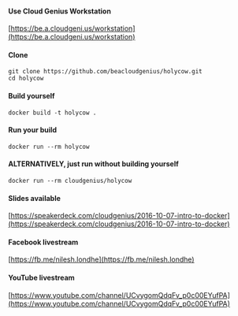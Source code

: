 #### Use Cloud Genius Workstation

[https://be.a.cloudgeni.us/workstation](https://be.a.cloudgeni.us/workstation)

#### Clone

    git clone https://github.com/beacloudgenius/holycow.git
    cd holycow

#### Build yourself

    docker build -t holycow .

#### Run your build

    docker run --rm holycow

#### ALTERNATIVELY, just run without building yourself

    docker run --rm cloudgenius/holycow
    
#### Slides available

[https://speakerdeck.com/cloudgenius/2016-10-07-intro-to-docker](https://speakerdeck.com/cloudgenius/2016-10-07-intro-to-docker)

#### Facebook livestream

[https://fb.me/nilesh.londhe](https://fb.me/nilesh.londhe)
    
#### YouTube livestream
    
[https://www.youtube.com/channel/UCvygomQdqFv_p0c00EYufPA](https://www.youtube.com/channel/UCvygomQdqFv_p0c00EYufPA)
